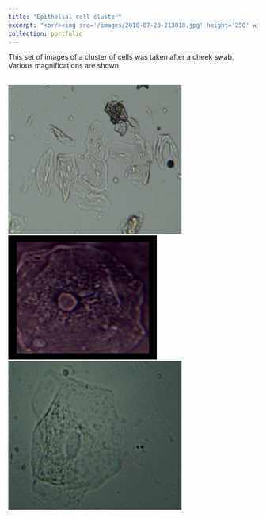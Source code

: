 ```yaml
---
title: "Epithelial cell cluster"
excerpt: "<br/><img src='/images/2016-07-20-213010.jpg' height='250' width='250'>"
collection: portfolio
---
```


This set of images of a cluster of cells was taken after a cheek swab. Various magnifications are shown.

<br/><img src='/images/2016-07-20-213010.jpg' height='300' width='350'> 
<img src='/images/figure_multi.png' height='250' width='300'>
<img src='/images/MicroPics-1389341935.jpeg' height='300' width='350'>
